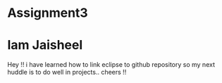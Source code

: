 # Assignment3
# Iam Jaisheel
Hey !!
i have learned how to link eclipse to github repository
so my next huddle is to do well in projects..
cheers !!